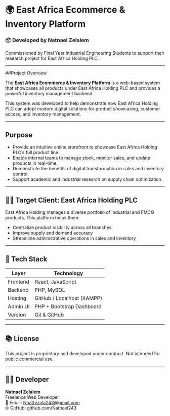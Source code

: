 # 🌍 East Africa Ecommerce & Inventory Platform

### 📦 Developed by Natnael Zelalem  
Commissioned by Final Year Industrial Engineering Students to support their research project for East Africa Holding PLC.

---

##Project Overview

The **East Africa Ecommerce & Inventory Platform** is a web-based system that showcases all products under East Africa Holding PLC and provides a powerful inventory management backend.

This system was developed to help demonstrate how East Africa Holding PLC can adopt modern digital solutions for product showcasing, customer access, and inventory management.

---

## Purpose

- Provide an intuitive online storefront to showcase East Africa Holding PLC’s full product line.
- Enable internal teams to manage stock, monitor sales, and update products in real-time.
- Demonstrate the benefits of digital transformation in sales and inventory control.
- Support academic and industrial research on supply chain optimization.

---

## 🧑‍💼 Target Client: East Africa Holding PLC

East Africa Holding manages a diverse portfolio of industrial and FMCG products. This platform helps them:
- Centralize product visibility across all branches
- Improve supply and demand accuracy
- Streamline administrative operations in sales and inventory

---

## 🧰 Tech Stack

| Layer     | Technology              |
|----------|--------------------------|
| Frontend | React, JavaScript |
| Backend  | PHP, MySQL               |
| Hosting  | GitHub / Localhost (XAMPP) |
| Admin UI | PHP + Bootstrap Dashboard |
| Version  | Git & GitHub             |

---


## 📚 License

This project is proprietary and developed under contract. Not intended for public commercial use.

---

## 👨‍💻 Developer

**Natnael Zelalem**  
Freelance Web Developer  
📧 Email: Nhattyzola243@gmail.com  
🌐 GitHub: github.com/Natnael243
